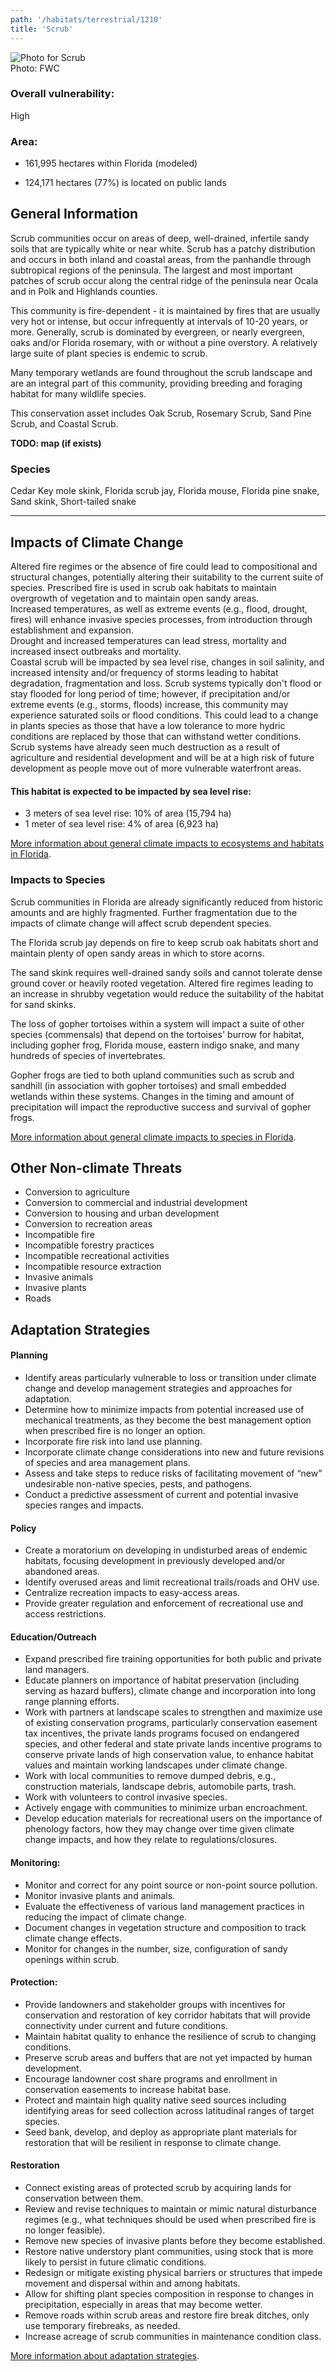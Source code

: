 ```yaml
---
path: '/habitats/terrestrial/1210'
title: 'Scrub'
---
```


<content-header icon="high_pine_scrub" title="Scrub" subtitle="within High Pine and Scrub"></content-header>

<div id="TopSection">

<div class="header-photo"><img src="1210.jpg" alt="Photo for Scrub"/>
<figcaption>Photo: FWC</figcaption></div>

<div>

### Overall vulnerability:

<div class="vulnerability vulnerability-high">High</div>

### Area:

-   161,995 hectares within Florida (modeled)

-   124,171 hectares (77%) is located on public lands



</div>
</div>

## General Information

Scrub communities occur on areas of deep, well-drained, infertile sandy soils that are typically white or near white. Scrub has a patchy distribution and occurs in both inland and coastal areas, from the panhandle through subtropical regions of the peninsula. The largest and most important patches of scrub occur along the central ridge of the peninsula near Ocala and in Polk and Highlands counties. 

This community is fire-dependent -  it is maintained by fires that are usually very hot or intense, but occur infrequently at intervals of 10-20 years, or more. Generally, scrub is dominated by evergreen, or nearly evergreen, oaks and/or Florida rosemary, with or without a pine overstory. A relatively large suite of plant species is endemic to scrub.  

Many temporary wetlands are found throughout the scrub landscape and are an integral part of this community, providing breeding and foraging habitat for many wildlife species.

This conservation asset includes Oak Scrub, Rosemary Scrub, Sand Pine Scrub, and Coastal Scrub.

**TODO: map (if exists)**

### Species

Cedar Key mole skink, Florida scrub jay, Florida mouse, Florida pine snake,  Sand skink, Short-tailed snake

<hr />

## Impacts of Climate Change

Altered fire regimes or the absence of fire could lead to compositional and structural changes, potentially altering their suitability to the current suite of species.  Prescribed fire is used in scrub oak habitats to maintain overgrowth of vegetation and to maintain open sandy areas.  <br />Increased temperatures, as well as extreme events (e.g., flood, drought, fires) will enhance invasive species processes, from introduction through establishment and expansion. <br />Drought and increased temperatures can lead stress, mortality and increased insect outbreaks and mortality. <br />Coastal scrub will be impacted by sea level rise, changes in soil salinity, and increased intensity and/or frequency of storms leading to habitat degradation, fragmentation and loss.   Scrub systems typically don't flood or stay flooded for long period of time; however, if precipitation and/or extreme events  (e.g., storms, floods) increase, this community may experience saturated soils or flood conditions.  This could lead to a change in plants species as those that have a low tolerance to more hydric conditions are replaced by those that can withstand wetter conditions.  <br />Scrub systems have already seen much destruction as a result of agriculture and residential development and will be at a high risk of future development as people move out of more vulnerable waterfront areas.


#### This habitat is expected to be impacted by sea level rise:

- 3 meters of sea level rise: 10% of area (15,794 ha)
- 1 meter of sea level rise: 4% of area (6,923 ha)
    

[More information about general climate impacts to ecosystems and habitats in Florida](/impacts/habitats).

### Impacts to Species

Scrub communities in Florida are already significantly reduced from historic amounts and are highly fragmented.  Further fragmentation due to the impacts of climate change will affect scrub dependent species.  

The Florida scrub jay depends on fire to keep scrub oak habitats short and maintain plenty of open sandy areas in which to store acorns.  

The sand skink requires well-drained sandy soils and cannot tolerate dense ground cover or heavily rooted vegetation.  Altered fire regimes leading to an increase in shrubby vegetation would reduce the suitability of the habitat for sand skinks.  

The loss of gopher tortoises within a system will impact a suite of other species (commensals) that depend on the tortoises' burrow for habitat, including gopher frog, Florida mouse, eastern indigo snake, and many hundreds of species of invertebrates.  

Gopher frogs are tied to both upland communities such as scrub and sandhill (in association with gopher tortoises) and small embedded wetlands within these systems.  Changes in the timing and amount of precipitation will impact the reproductive success and survival of gopher frogs.

[More information about general climate impacts to species in Florida](/impacts/species).

## Other Non-climate Threats

-	Conversion to agriculture
-	Conversion to commercial and industrial development
-	Conversion to housing and urban development
-	Conversion to recreation areas
-	Incompatible fire
-	Incompatible forestry practices
-	Incompatible recreational activities
-	Incompatible resource extraction
-	Invasive animals
-	Invasive plants
-	Roads


## Adaptation Strategies

#### Planning

- Identify areas particularly vulnerable to loss or transition under climate change and develop management strategies and approaches for adaptation.
- Determine how to minimize impacts from potential increased use of mechanical treatments, as they become the best management option when prescribed fire is no longer an option.
- Incorporate fire risk into land use planning.
- Incorporate climate change considerations into new and future revisions of species and area management plans.
- Assess and take steps to reduce risks of facilitating movement of “new” undesirable non-native species, pests, and pathogens.
- Conduct a predictive assessment of current and potential invasive species ranges and impacts.


#### Policy

- Create a moratorium on developing in undisturbed areas of endemic habitats, focusing development in previously developed and/or abandoned areas.
- Identify overused areas and limit recreational trails/roads and OHV use.
- Centralize recreation impacts to easy-access areas.
- Provide greater regulation and enforcement of recreational use and access restrictions.


#### Education/Outreach

- Expand prescribed fire training opportunities for both public and private land managers.
- Educate planners on importance of habitat preservation (including serving as hazard buffers), climate change and incorporation into long range planning efforts.
- Work with partners at landscape scales to strengthen and maximize use of existing conservation programs, particularly conservation easement tax incentives, the private lands programs focused on endangered species, and other federal and state private lands incentive programs to conserve private lands of high conservation value, to enhance habitat values and maintain working landscapes under climate change.
- Work with local communities to remove dumped debris, e.g., construction materials, landscape debris, automobile parts, trash.
- Work with volunteers to control invasive species.
- Actively engage with communities to minimize urban encroachment.
- Develop education materials for recreational users on the importance of phenology factors, how they may change over time given climate change impacts, and how they relate to regulations/closures.


#### Monitoring: 

- Monitor and correct for any point source or non-point source pollution.
- Monitor invasive plants and animals.
- Evaluate the effectiveness of various land management practices in reducing the impact of climate change.
- Document changes in vegetation structure and composition to track climate change effects.
- Monitor for changes in the number, size, configuration of sandy openings within scrub.


#### Protection:  

- Provide landowners and stakeholder groups with incentives for conservation and restoration of key corridor habitats that will provide connectivity under current and future conditions.
- Maintain habitat quality to enhance the resilience of scrub to changing conditions.
- Preserve scrub areas and buffers that are not yet impacted by human development.
- Encourage landowner cost share programs and enrollment in conservation easements to increase habitat base.
- Protect and maintain high quality native seed sources including identifying areas for seed collection across latitudinal ranges of target species.
- Seed bank, develop, and deploy as appropriate plant materials for restoration that will be resilient in response to climate change.


#### Restoration

- Connect existing areas of protected scrub by acquiring lands for conservation between them.
- Review and revise techniques to maintain or mimic natural disturbance regimes (e.g., what techniques should be used when prescribed fire is no longer feasible).
- Remove new species of invasive plants before they become established.
- Restore native understory plant communities, using stock that is more likely to persist in future climatic conditions.
- Redesign or mitigate existing physical barriers or structures that impede movement and dispersal within and among habitats.
- Allow for shifting plant species composition in response to changes in precipitation, especially in areas that may become wetter.
- Remove roads within scrub areas and restore fire break ditches, only use temporary firebreaks, as needed.
- Increase acreage of scrub communities in maintenance condition class.




[More information about adaptation strategies](/strategies).


